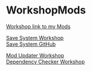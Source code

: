 # WorkshopMods
[Workshop link to my Mods](https://steamcommunity.com/id/69121417/myworkshopfiles/?appid=1599600)

[Save System Workshop](https://steamcommunity.com/sharedfiles/filedetails/?id=2900092542)</br>
[Save System GitHub](https://github.com/Aragami-delp/PlateUp_Mods)

[Mod Updater Workshop](https://steamcommunity.com/sharedfiles/filedetails/?id=2916093422)</br>
[Dependency Checker Workshop](https://steamcommunity.com/sharedfiles/filedetails/?id=2941583284)
